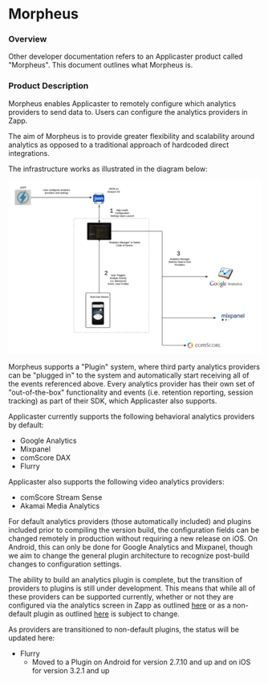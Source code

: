 # Morpheus

### Overview

Other developer documentation refers to an Applicaster product called "Morpheus". This document outlines what Morpheus is.

### Product Description
 
Morpheus enables Applicaster to remotely configure which analytics providers to send data to. Users can configure the analytics providers in Zapp. 

The aim of Morpheus is to provide greater flexibility and scalability around analytics as opposed to a traditional approach of hardcoded direct integrations.

The infrastructure works as illustrated in the diagram below:

![morpheus_diagram](./morpheus_diagram.png)

Morpheus supports a "Plugin" system, where third party analytics providers can be "plugged in" to the system and automatically start receiving all of the events referenced above. Every analytics provider has their own set of "out-of-the-box" functionality and events (i.e. retention reporting, session tracking) as part of their SDK, which Applicaster also supports. 

Applicaster currently supports the following behavioral analytics providers by default:

* Google Analytics
* Mixpanel
* comScore DAX
* Flurry

Applicaster also supports the following video analytics providers:

* comScore Stream Sense
* Akamai Media Analytics

For default analytics providers (those automatically included) and plugins included prior to compiling the version build, the configuration fields can be changed remotely in production without requiring a new release on iOS. On Android, this can only be done for Google Analytics and Mixpanel, though we aim to change the general plugin architecture to recognize post-build changes to configuration settings.

The ability to build an analytics plugin is complete, but the transition of providers to plugins is still under development. This means that while all of these providers can be supported currently, whether or not they are configured via the analytics screen in Zapp as outlined [here](https://applicaster.zendesk.com/hc/en-us/articles/206419186-Configuring-Analytics-at-Applicaster) or as a non-default plugin as outlined [here](https://docs.google.com/a/applicaster.com/document/d/1md3Hmc-gg9NuEyIpQ43iDky_THc_5upcRMq8-QvkXHY/edit?usp=sharing) is subject to change. 

As providers are transitioned to non-default plugins, the status will be updated here:

* Flurry
	* Moved to a Plugin on Android for version 2.7.10 and up and on iOS for version 3.2.1 and up